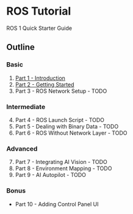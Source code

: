 # ROS Tutorial
ROS 1 Quick Starter Guide

## Outline
### Basic
1. [Part 1 - Introduction](./part_1_introduction/README.md)
2. [Part 2 - Getting Started](./part_2_getting_started/README.md)
3. Part 3 - ROS Network Setup - TODO

### Intermediate
4. Part 4 - ROS Launch Script - TODO
5. Part 5 - Dealing with Binary Data - TODO
6. Part 6 - ROS Without Network Layer - TODO

### Advanced
7. Part 7 - Integrating AI Vision - TODO
8. Part 8 - Environment Mapping - TODO
9. Part 9 - AI Autopilot - TODO

### Bonus
- Part 10 - Adding Control Panel UI
